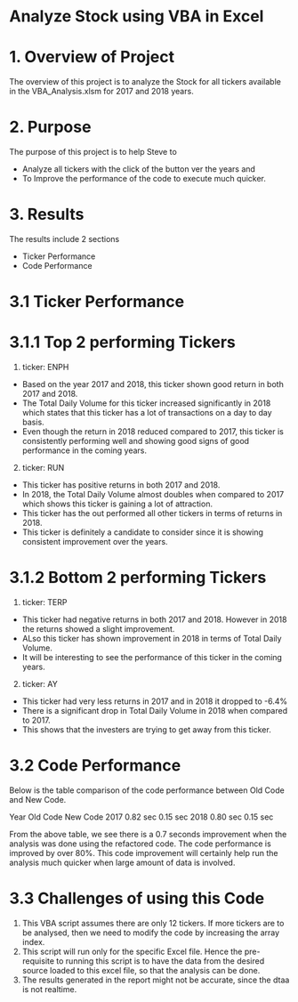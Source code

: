 # Analyze Stock using VBA in Excel

# 1. Overview of Project
The overview of this project is to analyze the Stock for all tickers available in the VBA_Analysis.xlsm for 2017 and 2018 years.

# 2. Purpose
The purpose of this project is to help Steve to 
 - Analyze all tickers with the click of the button ver the years and
 - To Improve the performance of the code to execute much quicker.
 
# 3. Results
The results include 2 sections
 - Ticker Performance
 - Code Performance

# 3.1 Ticker Performance
# 3.1.1 Top 2 performing Tickers
1. ticker: ENPH
 - Based on the year 2017 and 2018, this ticker shown good return in both 2017 and 2018.
 - The Total Daily Volume for this ticker increased significantly in 2018 which states that this ticker has a lot of transactions on a day to day basis.
 - Even though the return in 2018 reduced compared to 2017, this ticker is consistently performing well and showing good signs of good performance in the coming years.

2. ticker: RUN
 - This ticker has positive returns in both 2017 and 2018.
 - In 2018, the Total Daily Volume almost doubles when compared to 2017 which shows this ticker is gaining a lot of attraction.
 - This ticker has the out performed all other tickers in terms of returns in 2018.
 - This ticker is definitely a candidate to consider since it is showing consistent improvement over the years.
 
# 3.1.2 Bottom 2 performing Tickers
1. ticker: TERP
 - This ticker had negative returns in both 2017 and 2018. However in 2018 the returns showed a slight improvement.
 - ALso this ticker has shown improvement in 2018 in terms of Total Daily Volume. 
 - It will be interesting to see the performance of this ticker in the coming years.
 
2. ticker: AY
 - This ticker had very less returns in 2017 and in 2018 it dropped to -6.4%
 - There is a significant drop in Total Daily Volume in 2018 when compared to 2017.
 - This shows that the investers are trying to get away from this ticker.

# 3.2 Code Performance
Below is the table comparison of the code performance between Old Code and New Code.

Year    Old Code        New Code
2017    0.82 sec        0.15 sec
2018    0.80 sec        0.15 sec

From the above table, we see there is a 0.7 seconds improvement when the analysis was done using the refactored code.
The code performance is improved by over 80%. This code improvement will certainly help run the analysis much quicker when large amount of data is involved.

# 3.3 Challenges of using this Code
1. This VBA script assumes there are only 12 tickers. If more tickers are to be analysed, then we need to modify the code by increasing the array index.
2. This script will run only for the specific Excel file. Hence the pre-requisite to running this script is to have the data from the desired source loaded to this excel file, so that the analysis can be done.
3. The results generated in the report might not be accurate, since the dtaa is not realtime.
